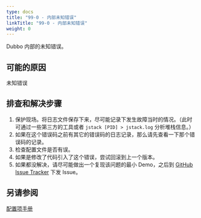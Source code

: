 ```yaml
---
type: docs
title: "99-0 - 内部未知错误"
linkTitle: "99-0 - 内部未知错误"
weight: 0
---
```

Dubbo 内部的未知错误。

## 可能的原因
未知错误

## 排查和解决步骤
1. 保护现场。将日志文件保存下来，尽可能记录下发生故障当时的情况。（此时可通过一些第三方的工具或者 `jstack [PID] > jstack.log` 分析堆栈信息。）
2. 如果在这个错误码之前有其它的错误码的日志记录，那么请先查看一下那个错误码的记录。
3. 检查配置文件是否有误。
4. 如果是修改了代码引入了这个错误，尝试回滚到上一个版本。
5. 如果都没解决，请尽可能做出一个复现该问题的最小 Demo，之后到 [GitHub Issue Tracker](https://github.com/apache/dubbo/issues) 下发 Issue。

## 另请参阅
[配置项手册](/zh/docs3-v2/java-sdk/reference-manual/config/properties/)
